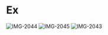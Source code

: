 # Ex
![IMG-2044](https://user-images.githubusercontent.com/84040428/118174350-8d081f80-b3e3-11eb-91e8-452fc229deb6.jpg)
![IMG-2045](https://user-images.githubusercontent.com/84040428/118178733-330a5880-b3e9-11eb-8ecd-07bdbcb31349.jpg)
![IMG-2043](https://user-images.githubusercontent.com/84040428/118175243-b5444e00-b3e4-11eb-9090-70099c8c50c6.jpg)
